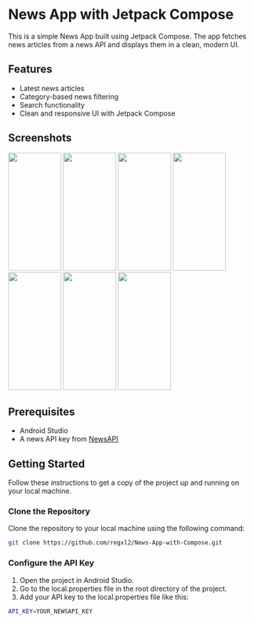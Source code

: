
# News App with Jetpack Compose

This is a simple News App built using Jetpack Compose. The app fetches news articles from a news API and displays them in a clean, modern UI.

## Features

- Latest news articles
- Category-based news filtering
- Search functionality
- Clean and responsive UI with Jetpack Compose

## Screenshots
<span><image src="images/onBoarding1.png" width = 108px height = 240px/> 
<image src="images/onBoarding2.png" width = 108px height = 240px/>
<image src="images/onBoarding3.png" width = 108px height = 240px/>
<image src="images/newsScreen.png" width = 108px height = 240px/>
<image src="images/searchScreen.png" width = 108px height = 240px/>
<image src="images/bookmarkScreen.png" width = 108px height = 240px/>
<image src="images/detailScreen.png" width = 108px height = 240px/>
</span>

## Prerequisites

- Android Studio
- A news API key from [NewsAPI](https://newsapi.org/)

## Getting Started

Follow these instructions to get a copy of the project up and running on your local machine.

### Clone the Repository

Clone the repository to your local machine using the following command:

```bash
git clone https://github.com/regxl2/News-App-with-Compose.git
```

### Configure the API Key
1. Open the project in Android Studio.
2. Go to the local.properties file in the root directory of the project.
3. Add your API key to the local.properties file like this:

```bash
API_KEY=YOUR_NEWSAPI_KEY
```
